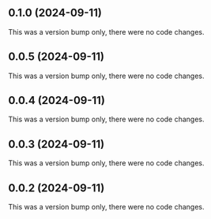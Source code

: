 ## 0.1.0 (2024-09-11)

This was a version bump only, there were no code changes.

## 0.0.5 (2024-09-11)

This was a version bump only, there were no code changes.

## 0.0.4 (2024-09-11)

This was a version bump only, there were no code changes.

## 0.0.3 (2024-09-11)

This was a version bump only, there were no code changes.

## 0.0.2 (2024-09-11)

This was a version bump only, there were no code changes.